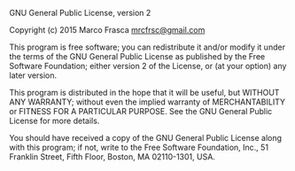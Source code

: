 GNU General Public License, version 2

Copyright (c) 2015 Marco Frasca <mrcfrsc@gmail.com>

This program is free software; you can redistribute it and/or
modify it under the terms of the GNU General Public License
as published by the Free Software Foundation; either version 2
of the License, or (at your option) any later version.

This program is distributed in the hope that it will be useful,
but WITHOUT ANY WARRANTY; without even the implied warranty of
MERCHANTABILITY or FITNESS FOR A PARTICULAR PURPOSE.  See the
GNU General Public License for more details.

You should have received a copy of the GNU General Public License along with this program; 
if not, write to the Free Software Foundation, Inc., 51 Franklin Street, Fifth Floor, Boston,
MA  02110-1301, USA.
